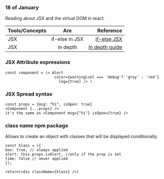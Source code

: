 ### 18 of January

Reading about JSX and the virtual DOM in react.


| Tools/Concepts        | Are           | Reference  |
| ------------- |:-------------:| -----:|
|   JSX  | if-else in JSX | [if-else JSX](https://react-cn.github.io/react/tips/if-else-in-JSX.html) |
|   JSX | in depth | [In depth guide](https://reactjs.org/docs/jsx-in-depth.html)

### JSX Attribute expressions

```
const component = (< Alert
                      color={warningLvel === 'debug'? 'gray' : 'red'}
                        log={true} /> )

```

### JSX Spread syntax

```
const props = {msg: "hi", isOpen: true}
<Component {...props} />
it's the same as <Component msg={"hi"} isOpen={true} />
```


### class name npm package

Allows to create an object with classes that will be displayed conditionally.

```
const klass = ({
box: true, // always applied
alert: this.props.isAlert, //only if the prop is set
time: false // never applied
});

return(<div className={klass} />)
```